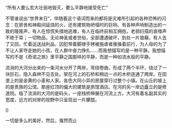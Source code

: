 
“所有人要么宏大壮丽地毁灭，要么平静地接受死亡”

不管谁说出“世界末日”，伴随着这个语词而来的都将是灾难所引起的各种恐怖的闪念：在房舍和神殿间延烧的火，还有建筑物坍塌时的巨响、有各种声响制造出的一致的隆隆声，有人在惊慌失措地逃难，有人在临终前相互拥抱，老弱妇孺的哀嚎声不绝于耳；一切物品，无论神圣或者世俗，全部遭遇破坏，到处一片狼藉，有人去了又回，忙着运送战利品，囚犯带着脚镣手铐被施虐者推搡着前行，为人母的为了不让人家夺走她的小孩，在人群中奋力挣扎……而我想描写的是一种平静。我想描写的不是《奇诺之旅》里平静之国那样的平静，而是一种如流水般的平静。

流淌的大河分出来的一条河水分开了两岸，弯绕卷曲，形成了两个半环，绕过了一块巨石，隐入森林不见去处。架在河上的石桥和稍远一点的木桥连通了两岸。在田垄上的是金黄的小麦和人家。各色大同小异的房屋穿行过整个小镇。在山丘的坡上的是贵族的公馆。那座红顶的偏大的建筑是旅馆酒店。在河的另一岸边矗立的是修道院。临了流淌的大河的是码头，一座栈桥伸展在河流上方。大河有着名副其实的宽度，远方的对岸的视野中只呈现出一片朦胧。

()

一切是多么的美好，然后，戛然而止
